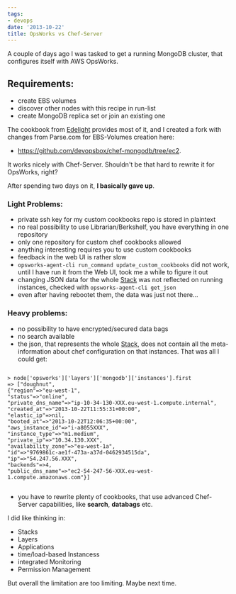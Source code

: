 ```yaml
---
tags:
- devops
date: '2013-10-22'
title: OpsWorks vs Chef-Server
---
```




A couple of days ago I was tasked to get a running MongoDB cluster, that configures itself with AWS OpsWorks.

## Requirements:

  - create EBS volumes
  - discover other nodes with this recipe in run-list
  - create MongoDB replica set or join an existing one

The cookbook from [Edelight](https://github.com/edelight/chef-mongodb) provides most of it, and I created a fork with changes from Parse.com for EBS-Volumes creation here:

  - https://github.com/devopsbox/chef-mongodb/tree/ec2.

It works nicely with Chef-Server. Shouldn't be that hard to rewrite it for OpsWorks, right?


After spending two days on it, __I basically gave up__.


### Light Problems:

  - private ssh key for my custom cookbooks repo is stored in plaintext
  - no real possibility to use Librarian/Berkshelf, you have everything in one repository
  - only one repository for custom chef cookbooks allowed
  - anything interesting requires you to use custom cookbooks
  - feedback in the web UI is rather slow
  - `opsworks-agent-cli run_command update_custom_cookbooks` did not work, until I have run it from the Web UI, took me a while to figure it out
  - changing JSON data for the whole [Stack](http://docs.aws.amazon.com/opsworks/latest/userguide/workingstacks.html) was not reflected on running instances, checked with `opsworks-agent-cli get_json`
  - even after having rebootet them, the data was just not there...


### Heavy problems:

  - no possibility to have encrypted/secured data bags
  - no search available
  - the json, that represents the whole [Stack](http://docs.aws.amazon.com/opsworks/latest/userguide/workingstacks.html), does not contain all the meta- information about chef configuration on that instances. That was all I could get:

<pre><code class="ruby">
> node['opsworks']['layers']['mongodb']['instances'].first
=> ["doughnut",
{"region"=>"eu-west-1",
"status"=>"online",
"private_dns_name"=>"ip-10-34-130-XXX.eu-west-1.compute.internal",
"created_at"=>"2013-10-22T11:55:31+00:00",
"elastic_ip"=>nil,
"booted_at"=>"2013-10-22T12:06:35+00:00",
"aws_instance_id"=>"i-a8055XXX",
"instance_type"=>"m1.medium",
"private_ip"=>"10.34.130.XXX",
"availability_zone"=>"eu-west-1a",
"id"=>"9769861c-ae1f-473a-a37d-0462934515da",
"ip"=>"54.247.56.XXX",
"backends"=>4,
"public_dns_name"=>"ec2-54-247-56-XXX.eu-west-1.compute.amazonaws.com"}]

</code></pre>


  - you have to rewrite plenty of cookbooks, that use advanced Chef-Server capabilities, like **search**, **databags** etc.


I did like thinking in:

  - Stacks
  - Layers
  - Applications
  - time/load-based Instancess
  - integrated Monitoring
  - Permission Management


But overall the limitation are too limiting. Maybe next time.
